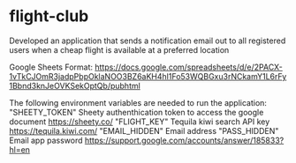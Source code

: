 # flight-club
Developed an application that sends a notification email out to all registered users when a cheap flight is available at a preferred location

Google Sheets Format: https://docs.google.com/spreadsheets/d/e/2PACX-1vTkCJOmR3jadpPbpOklaNOO3BZ6aKH4hl1Fo53WQBGxu3rNCkamY1L6rFy1Bbnd3knJeOVKSekOptQb/pubhtml

The following environment variables are needed to run the application:
"SHEETY_TOKEN" Sheety authenthication token to access the google document https://sheety.co/
"FLIGHT_KEY" Tequila kiwi search API key https://tequila.kiwi.com/
"EMAIL_HIDDEN" Email address
"PASS_HIDDEN" Email app password https://support.google.com/accounts/answer/185833?hl=en

